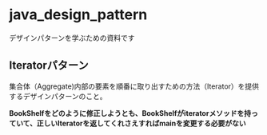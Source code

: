 # java_design_pattern
デザインパターンを学ぶための資料です

## Iteratorパターン
集合体（Aggregate)内部の要素を順番に取り出すための方法（Iterator）を提供するデザインパターンのこと。

**BookShelfをどのように修正しようとも、BookShelfがiteratorメソッドを持っていて、正しいIterator<Book>を返してくれさえすればmainを変更する必要がない**